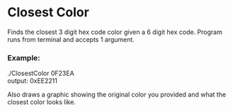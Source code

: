 # Closest Color  
Finds the closest 3 digit hex code color given a 6 digit hex code. Program runs from terminal and accepts 1 argument.

### Example:  
./ClosestColor 0F23EA  
output: 0xEE2211  

Also draws a graphic showing the original color you provided and what the closest color looks like.